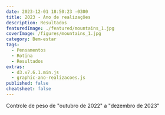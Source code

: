 ```yaml
---
date: 2023-12-01 18:50:23 -0300
title: 2023 - Ano de realizações
description: Resultados
featuredImage: ./featured/mountains_1.jpg
coverImage: /figures/mountains_1.jpg
category: Bem-estar
tags:
  - Pensamentos
  - Rotina
  - Resultados
extras:
  - d3.v7.6.1.min.js
  - graphic-ano-realizacoes.js
published: false
cheatsheet: false
---
```


<p class="title-asset">Controle de peso de "outubro de 2022" a "dezembro de 2023"</p>

<div id="d3_wrapper">
  <div id="loading_graphic"></div>
</div>
